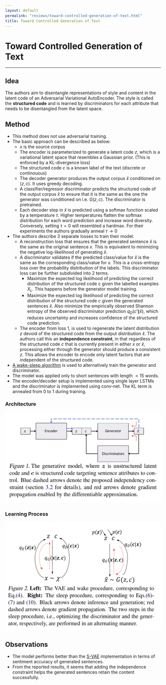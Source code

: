 ```yaml
---
layout: default
permalink: "reviews/toward-controlled-generation-of-text.html"
title: Toward Controlled Generation of Text
---
```


# Toward Controlled Generation of Text
---

## Idea

The authors aim to disentangle representations of style and content in the latent code of an Adversarial Variational AutoEncoder. The style is called the **structured code** and is learned by discriminators for each attribute that needs to be disentangled from the latent space.

## Method
* This method does not use adversarial training.
* The basic approach can be described as below:
    * $x$ is the source corpus
    * The encoder is parameterized to generate a latent code $z$, which is a variational latent space that resembles a Gaussian prior. (This is enforced by a KL-divergence loss)
    * The structured code $c$ is a known label of the text (discrete or continouous)
    * The decoder generator produces the output corpus $\hat{x}$ conditioned on $(z, c)$. It uses greedy decoding.
    * A classifier/regressor discriminator predicts the structured code of the output corpus $\hat{x}$ to ensure that it is the same as the one the generator was conditioned on i.e. $G(z, c)$. The discriminator is pretrained.
    * Each decoder step in $\hat{x}$ is predicted using a softmax function scaled by a temperature $\tau$. Higher temperatures flatten the softmax distribution for each word prediction and increase word diversity. Conversely, setting $\tau = 0$ will resembled a hardmax. For their experiments the authors gradually anneal $\tau \rightarrow 0$
* The authors describe 3 separate losses to train their model.
    * A reconstruction loss that ensures that the generated sentence $\hat{x}$ is the same as the original sentence $x$. This is equivalent to minimizing the negative log-likelihood of generating $\hat{x}$.
    * A discriminator validates if the predicted class/value for $\hat{x}$ is the same as the corresponding class/value for $x$. This is a cross-entropy loss over the probability distribution of the labels. This discriminator loss can be further subdivided into 2 terms. 
        * Maximize the expected log likelihood of predicting the correct distribution of the structured code $c$ given the labelled examples $X_L$. This happens before the generator model training. 
        * Maximize the expected log likelihood of predicting the correct distribution of the structured code $c$ given the generated sentences $\hat{x}$. Also minimize the empirically observed Shannon entropy of the observed discriminator prediction $q_D(c'\|\hat{x})$, which reduces uncertainty and increases confidence of the structured code prediction.
    * The encoder from loss 1, is used to regenerate the latent distribution $z$ devoid of the structured code from the output distribution $\hat{x}$. The authors call this an **independence constraint**, in that regardless of the structured code $c$ that is currently present in either $x$ or $\hat{x}$, processing either through the generator should produce a consistent $z$. This allows the encoder to encode only latent factors that are independent of the structured code.
* [A wake-sleep algorithm](http://science.sciencemag.org/content/268/5214/1158) is used to alternatively train the generator and discriminator.
* The model was applied only to short sentences with length $<15$ words.
* The encoder/decoder setup is implemented using single layer LSTMs and the discriminator is implemented using conv-net. The KL term is annealed from 0 to 1 during training.

### Architecture

![architecture](../images/toward-controlled-generation-of-text/architecture.png)

### Learning Process

![learning-process](../images/toward-controlled-generation-of-text/learning-process.png)

## Observations
* The model performs better than the [S-VAE](http://papers.nips.cc/paper/5352-semi-supervised-learning-with-deep-generative-models) implementation in terms of sentiment accuracy of generated sentences.
* From the reported results, it seems that adding the independence constraint helps the generated sentences retain the content successfully.
